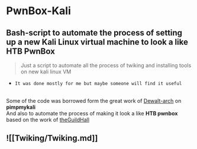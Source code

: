 # PwnBox-Kali
Bash-script to automate the process of setting up a new Kali Linux virtual machine to look a like HTB PwnBox
---

 > Just a script to automate all the process of twiking and installing tools on new kali linux VM
 
 * `It was done mostly for me but maybe someone will find it useful`
 
<br>Some of the code was borrowed form the great work of [Dewalt-arch](https://github.com/Dewalt-arch/pimpmykali) on **pimpmykali**
<br> And also to automate the process of making it look a like **HTB pwnbox** based on the work of [theGuildHall](https://github.com/theGuildHall/pwnbox)
 

 
## ![[Twiking/Twiking.md]]

